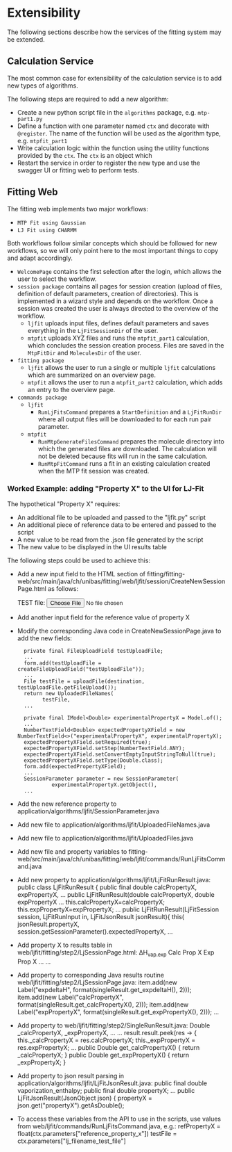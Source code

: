 # Extensibility #

The following sections describe how the services of the fitting system may be extended.

## Calculation Service ##

The most common case for extensibility of the calculation service is to add new types of algorithms. 

The following steps are required to add a new algorithm:
* Create a new python script file in the `algorithms` package, e.g. `mtp-part1.py`
* Define a function with one parameter named `ctx` and decorate with `@register`. The name of the function will be used as the algorithm type, e.g. `mtpfit_part1`
* Write calculation logic within the function using the utility functions provided by the `ctx`. The `ctx` is an object which 
* Restart the service in order to register the new type and use the swagger UI or fitting web to perform tests.

## Fitting Web ##

The fitting web implements two major workflows:
- `MTP Fit using Gaussian`
- `LJ Fit using CHARMM`

Both workflows follow similar concepts which should be followed for new workflows, so we will only point here to the most important things to copy and adapt accordingly.

- `WelcomePage` contains the first selection after the login, which allows the user to select the workflow.
- `session package` contains all pages for session creation (upload of files, definition of default parameters, creation of directories). This is implemented in a wizard style and depends on the workflow. Once a session was created the user is always directed to the overview of the workflow.
  - `ljfit` uploads input files, defines default parameters and saves everything in the `LjFitSessionDir` of the user.
  - `mtpfit` uploads XYZ files and runs the `mtpfit_part1` calculation, which concludes the session creation process. Files are saved in the `MtpFitDir` and `MoleculesDir` of the user.
- `fitting package`
  - `ljfit` allows the user to run a single or multiple `ljfit` calculations which are summarized on an overview page.
  - `mtpfit` allows the user to run a `mtpfit_part2` calculation, which adds an entry to the overview page.
- `commands package`
  - `ljfit` 
    - `RunLjFitsCommand` prepares a `StartDefinition` and a `LjFitRunDir` where all output files will be downloaded to for each run pair parameter.
  - `mtpfit`
    - `RunMtpGenerateFilesCommand` prepares the molecule directory into which the generated files are downloaded. The calculation will not be deleted because fits will run in the same calculation.
    - `RunMtpFitCommand` runs a fit in an existing calculation created when the MTP fit session was created.

### Worked Example: adding "Property X" to the UI for LJ-Fit ###

The hypothetical "Property X" requires:

- An additional file to be uploaded and passed to the "ljfit.py" script
- An additional piece of reference data to be entered and passed to the script
- A new value to be read from the .json file generated by the script
- The new value to be displayed in the UI results table

The following steps could be used to achieve this:
* Add a new input field to the HTML section of fitting/fitting-web/src/main/java/ch/unibas/fitting/web/ljfit/session/CreateNewSessionPage.html as follows:
	<tr>
	   <td>TEST file:</td>
	   <td>
	        <input wicket:id="testUploadFile" type="file" class="btn btn-default" accept=".test" id="testUploadFile"/>
	        <span class="file-custom"></span>
	   </td>
	</tr>
* Add another input field for the reference value of property X
* Modify the corresponding Java code in CreateNewSessionPage.java to add the new fields:

        private final FileUploadField testUploadFile;
        ...
        form.add(testUploadFile = createFileUploadField("testUploadFile"));
        ...
        File testFile = uploadFile(destination, testUploadFile.getFileUpload());
        return new UploadedFileNames(
              testFile,
        ...

        private final IModel<Double> experimentalPropertyX = Model.of();
        ...
        NumberTextField<Double> expectedPropertyXField = new NumberTextField<>("experimentalPropertyX", experimentalPropertyX);
        expectedPropertyXField.setRequired(true);
        expectedPropertyXField.setStep(NumberTextField.ANY);
        expectedPropertyXField.setConvertEmptyInputStringToNull(true);
        expectedPropertyXField.setType(Double.class);
        form.add(expectedPropertyXField);
        ...
        SessionParameter parameter = new SessionParameter(
                 experimentalPropertyX.getObject(),
        ...
* Add the new reference property to application/algorithms/ljfit/SessionParameter.java
* Add new file to application/algorithms/ljfit/UploadedFileNames.java
* Add new file to application/algorithms/ljfit/UploadedFiles.java
* Add new file and property variables to fitting-web/src/main/java/ch/unibas/fitting/web/ljfit/commands/RunLjFitsCommand.java
* Add new property to application/algorithms/ljfit/LjFitRunResult.java:
	public class LjFitRunResult {
    		public final double calcPropertyX,
		expPropertyX,
        ...
	public LjFitRunResult(double calcPropertyX, double expPropertyX ...
	        this.calcPropertyX=calcPropertyX;
        	this.expPropertyX=expPropertyX;
	...
        public LjFitRunResult(LjFitSession session,
                          LjFitRunInput in,
                          LjFitJsonResult jsonResult){
        this(
                jsonResult.propertyX,
                session.getSessionParameter().expectedPropertyX,
		...
* Add property X to results table in web/ljfit/fitting/step2/LjSessionPage.html:
        <td align="center" style="border: 1px solid; width: 60px">&Delta;H<sub>vap.exp</sub></td>
        <td align="center" style="border: 1px solid; width: 60px">Calc Prop X</td>
        <td align="center" style="border: 1px solid; width: 60px">Exp Prop X</td>
	...
        <td align="center" style="border: 1px solid; width: 60px"><span wicket:id="expdeltaH"></span></td>
        <td align="center" style="border: 1px solid; width: 60px"><span wicket:id="calcPropertyX"></span></td>
        <td align="center" style="border: 1px solid; width: 60px"><span wicket:id="expPropertyX"></span></td>
        ...
* Add property to corresponding Java results routine web/ljfit/fitting/step2/LjSessionPage.java:
        item.add(new Label("expdeltaH", format(singleResult.get_expdeltaH(), 2)));
        item.add(new Label("calcPropertyX", format(singleResult.get_calcPropertyX(), 2)));
        item.add(new Label("expPropertyX", format(singleResult.get_expPropertyX(), 2)));
	...
* Add property to web/ljfit/fitting/step2/SingleRunResult.java:
	Double _calcPropertyX, _expPropertyX, ...
	...
        result.result.peek(res -> {
            this._calcPropertyX = res.calcPropertyX;
            this._expPropertyX = res.expPropertyX;
	...
        public Double get_calcPropertyX() { return _calcPropertyX;    }
	public Double get_expPropertyX() { return _expPropertyX;    }
* Add property to json result parsing in application/algorithms/ljfit/LjFitJsonResult.java:
	public final double vaporization_enthalpy;
	public final double propertyX;
	...
	public LjFitJsonResult(JsonObject json) {
	        propertyX = json.get("propertyX").getAsDouble();

* To access these variables from the API to use in the scripts, use values from web/ljfit/commands/RunLjFitsCommand.java, e.g.:
        refPropertyX = float(ctx.parameters["reference_property_x"])
        testFile = ctx.parameters["lj_filename_test_file"]
